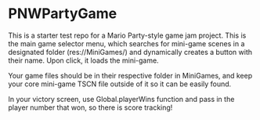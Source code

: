 # PNWPartyGame
 
This is a starter test repo for a Mario Party-style game jam project. This is the main game selector menu, which searches for mini-game scenes in a designated folder (res://MiniGames/) and dynamically creates a button with their name. Upon click, it loads the mini-game.

Your game files should be in their respective folder in MiniGames, and keep your core mini-game TSCN file outside of it so it can be easily found.

In your victory screen, use Global.playerWins function and pass in the player number that won, so there is score tracking!

